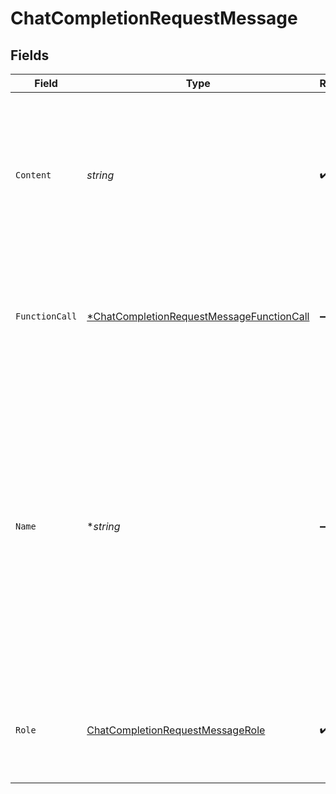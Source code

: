 # ChatCompletionRequestMessage


## Fields

| Field                                                                                                                                                                                                                                               | Type                                                                                                                                                                                                                                                | Required                                                                                                                                                                                                                                            | Description                                                                                                                                                                                                                                         |
| --------------------------------------------------------------------------------------------------------------------------------------------------------------------------------------------------------------------------------------------------- | --------------------------------------------------------------------------------------------------------------------------------------------------------------------------------------------------------------------------------------------------- | --------------------------------------------------------------------------------------------------------------------------------------------------------------------------------------------------------------------------------------------------- | --------------------------------------------------------------------------------------------------------------------------------------------------------------------------------------------------------------------------------------------------- |
| `Content`                                                                                                                                                                                                                                           | *string*                                                                                                                                                                                                                                            | :heavy_check_mark:                                                                                                                                                                                                                                  | The contents of the message. `content` is required for all messages, and may be null for assistant messages with function calls.                                                                                                                    |
| `FunctionCall`                                                                                                                                                                                                                                      | [*ChatCompletionRequestMessageFunctionCall](../../models/shared/chatcompletionrequestmessagefunctioncall.md)                                                                                                                                        | :heavy_minus_sign:                                                                                                                                                                                                                                  | The name and arguments of a function that should be called, as generated by the model.                                                                                                                                                              |
| `Name`                                                                                                                                                                                                                                              | **string*                                                                                                                                                                                                                                           | :heavy_minus_sign:                                                                                                                                                                                                                                  | The name of the author of this message. `name` is required if role is `function`, and it should be the name of the function whose response is in the `content`. May contain a-z, A-Z, 0-9, and underscores, with a maximum length of 64 characters. |
| `Role`                                                                                                                                                                                                                                              | [ChatCompletionRequestMessageRole](../../models/shared/chatcompletionrequestmessagerole.md)                                                                                                                                                         | :heavy_check_mark:                                                                                                                                                                                                                                  | The role of the messages author. One of `system`, `user`, `assistant`, or `function`.                                                                                                                                                               |